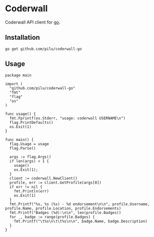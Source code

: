 # Coderwall

Coderwall API client for [go](http://golang.org/ "Go lang").

## Installation

    go get github.com/pilu/coderwall-go

## Usage

    package main

    import (
      "github.com/pilu/coderwall-go"
      "fmt"
      "flag"
      "os"
    )

    func usage() {
      fmt.Fprintf(os.Stderr, "usage: coderwall USERNAME\n")
      flag.PrintDefaults()
      os.Exit(1)
    }

    func main() {
      flag.Usage = usage
      flag.Parse()

      args := flag.Args()
      if len(args) < 1 {
        usage()
        os.Exit(1);
      }
      client := coderwall.NewClient()
      profile, err := client.GetProfile(args[0])
      if err != nil {
        fmt.Println(err)
        os.Exit(1)
      }
      fmt.Printf("%s, %s (%s) - %d endorsement\n\n", profile.Username, profile.Name, profile.Location, profile.Endorsements)
      fmt.Printf("Badges (%d):\n\n", len(profile.Badges))
      for _, badge := range(profile.Badges) {
        fmt.Printf("\t%s\n\t\t%s\n\n", badge.Name, badge.Description)
      }
    }
